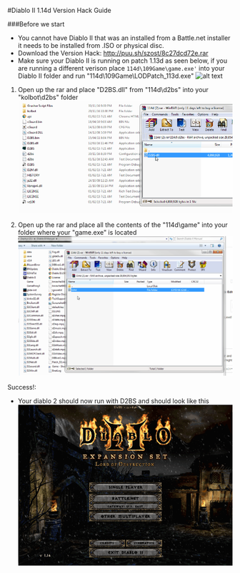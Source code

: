 #Diablo II 1.14d Version Hack Guide

###Before we start
 - You cannot have Diablo II that was an installed from a Battle.net installer it needs to be installed from .ISO or physical disc.
 - Download the Version Hack: http://puu.sh/szost/8c27dcd72e.rar
 - Make sure your Diablo II is running on patch 1.13d as seen below, if you are running a different verison place `114d\109Game\game.exe'` into your Diablo II folder
 	and run "114d\109Game\LODPatch_113d.exe"
![alt text](http://puu.sh/szo8z/93a94d7464.jpg "Logo Title Text 1")

1) Open up the rar and place "D2BS.dll" from "114d\d2bs" into your "kolbot\d2bs" folder
![alt text](https://github.com/DetectiveSquirrel/Version-Hack-Guide-1.14d/blob/master/d2bs-replace.gif "Logo Title Text 1")

2) Open up the rar and place all the contents of the "114d\game" into your folder where your "game.exe" is located
![alt text](https://github.com/DetectiveSquirrel/Version-Hack-Guide-1.14d/blob/master/diablo2-replace.gif "Logo Title Text 1")


Success!:
 - Your diablo 2 should now run with D2BS and should look like this
![alt text](https://github.com/DetectiveSquirrel/Version-Hack-Guide-1.14d/blob/master/versionhack-done.gif "Logo Title Text 1")
